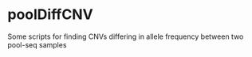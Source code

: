 # poolDiffCNV
Some scripts for finding CNVs differing in allele frequency between two pool-seq samples
